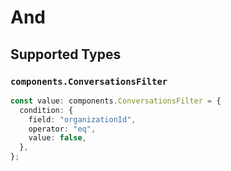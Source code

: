 # And


## Supported Types

### `components.ConversationsFilter`

```typescript
const value: components.ConversationsFilter = {
  condition: {
    field: "organizationId",
    operator: "eq",
    value: false,
  },
};
```

